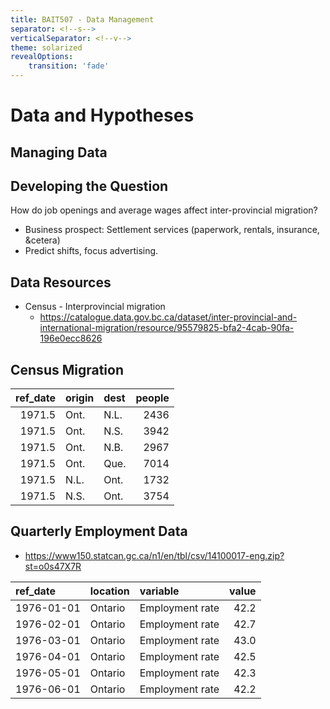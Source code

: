 ```yaml
---
title: BAIT507 - Data Management
separator: <!--s-->
verticalSeparator: <!--v-->
theme: solarized
revealOptions:
    transition: 'fade'
---
```


# Data and Hypotheses

<!--v-->

## Managing Data

<!--v-->

## Developing the Question

How do job openings and average wages affect inter-provincial migration?

* Business prospect: Settlement services (paperwork, rentals, insurance, &cetera)
* Predict shifts, focus advertising.

<!--v-->

## Data Resources

* Census - Interprovincial migration
  - https://catalogue.data.gov.bc.ca/dataset/inter-provincial-and-international-migration/resource/95579825-bfa2-4cab-90fa-196e0ecc8626

<!--v-->

## Census Migration

| ref_date|origin |dest | people|
|--------:|:------|:----|------:|
|   1971.5|Ont.   |N.L. |   2436|
|   1971.5|Ont.   |N.S. |   3942|
|   1971.5|Ont.   |N.B. |   2967|
|   1971.5|Ont.   |Que. |   7014|
|   1971.5|N.L.   |Ont. |   1732|
|   1971.5|N.S.   |Ont. |   3754|

<!--v-->

## Quarterly Employment Data

* https://www150.statcan.gc.ca/n1/en/tbl/csv/14100017-eng.zip?st=o0s47X7R

<!--v-->

|ref_date   |location |variable        | value|
|:----------|:--------|:---------------|-----:|
|1976-01-01 |Ontario  |Employment rate |  42.2|
|1976-02-01 |Ontario  |Employment rate |  42.7|
|1976-03-01 |Ontario  |Employment rate |  43.0|
|1976-04-01 |Ontario  |Employment rate |  42.5|
|1976-05-01 |Ontario  |Employment rate |  42.3|
|1976-06-01 |Ontario  |Employment rate |  42.2|

<!--v-->
